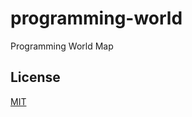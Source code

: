 # programming-world


Programming World Map


## License

[MIT](https://choosealicense.com/licenses/mit/)

